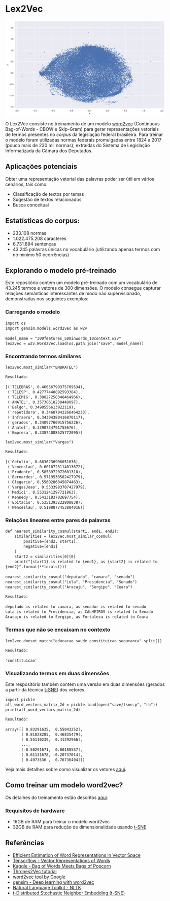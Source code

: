 # Lex2Vec

![lex2vec](./images/lex2vec.png)

O Lex2Vec consiste no treinamento de um modelo [word2vec](https://www.tensorflow.org/tutorials/word2vec) (Continuous Bag-of-Words - CBOW e Skip-Gram) para gerar representações vetoriais de termos presentes no _corpus_ da legislação federal brasileira. Para treinar o modelo foram utilizadas normas federais promulgadas entre 1824 a 2017 (pouco mais de 230 mil normas), extraídas do Sistema de Legislação Informatizada da Câmara dos Deputados.


## Aplicações potenciais

Obter uma representação vetorial das palavras poder ser útil em vários cenários, tais como:

* Classificação de textos por temas
* Sugestão de textos relacionados
* Busca conceitual


## Estatísticas do corpus:

* 233.108 normas
* 1.022.475.208 caracteres
* 6.731.894 sentenças
* 43.245 palavras únicas no vocabulário (utilizando apenas termos com no mínimo 50 ocorrências)


## Explorando o modelo pré-treinado

Este repositório contém um modelo pré-treinado com um vocabulário de 43.245 termos e vetores de 300 dimensões. O modelo consegue capturar relações semânticas interessantes de modo não supervisionado, demonstradas nos seguintes exemplos:


### Carregando o modelo

```
import os
import gensim.models.word2vec as w2v

model_name = "300features_50minwords_10context.w2v"
lex2vec = w2v.Word2Vec.load(os.path.join("save", model_name))
```

### Encontrando termos similares

```
lex2vec.most_similar("EMBRATEL")
```

```
Resultado:

[('TELEBRAS', 0.46656790375709534),
 ('TELESP', 0.42777448892593384),
 ('TELEMIG', 0.38827258348464966),
 ('ANATEL', 0.35730618238449097),
 ('Belgo', 0.3498556613922119),
 ('repetidora', 0.34687942266464233),
 ('Infraero', 0.34304380416870117),
 ('gerados', 0.34097760915756226),
 ('Anatel', 0.3390734791755676),
 ('Empresa', 0.33874088525772095)]
```

```
lex2vec.most_similar("Vargas")
```

```
Resultado:

[('Getulio', 0.6636236906051636),
 ('Venceslau', 0.6010723114013672),
 ('Prudente', 0.5858972072601318),
 ('Bernardes', 0.5719530582427979),
 ('Olegario', 0.5560286045074463),
 ('VargasJoao', 0.5533983707427979),
 ('Medici', 0.5531241297721863),
 ('Kennedy', 0.5413193702697754),
 ('Epitacio', 0.5351393222808838),
 ('Wenceslau', 0.5198877453804016)]
```

### Relações lineares entre pares de palavras

```
def nearest_similarity_cosmul(start1, end1, end2):
    similarities = lex2vec.most_similar_cosmul(
        positive=[end2, start1],
        negative=[end1]
    )
    start2 = similarities[0][0]
    print("{start1} is related to {end1}, as {start2} is related to {end2}".format(**locals()))

nearest_similarity_cosmul("deputado", "camara", "senado")
nearest_similarity_cosmul("Lula", "Presidencia", "Senado")
nearest_similarity_cosmul("Aracaju", "Sergipe", "Ceara")
```

```
Resultado:

deputado is related to camara, as senador is related to senado
Lula is related to Presidencia, as CALHEIROS is related to Senado
Aracaju is related to Sergipe, as Fortaleza is related to Ceara
```

### Termos que não se encaixam no contexto

```
lex2vec.doesnt_match("educacao saude constituicao seguranca".split())
```

```
Resultado:

'constituicao'
```

### Visualizando termos em duas dimensões

Este respositório também contém uma versão em duas dimensões (gerados a partir da técnica [t-SNE](https://lvdmaaten.github.io/tsne/)) dos vetores.

```
import pickle
all_word_vectors_matrix_2d = pickle.load(open("save/tsne.p", "rb"))
print(all_word_vectors_matrix_2d)
```

```
Resultado:

array([[ 0.83291635,  0.55043252],
       [ 0.81828285,  0.46835479],
       [ 0.55110239,  0.41292966],
       ..., 
       [-0.50291671,  0.00188557],
       [ 0.61131678, -0.20737014],
       [ 0.4973536 ,  0.76736404]])
```

Veja mais detalhes sobre como visualizar os vetores [aqui](./lex2vec.ipynb).

## Como treinar um modelo word2vec?

Os detalhes do treinamento estão descritos [aqui](./lex2vec.ipynb).

### Requisitos de hardware

* 16GB de RAM para treinar o modelo word2vec
* 32GB de RAM para redução de dimensionalidade usando [t-SNE](https://lvdmaaten.github.io/tsne/)


## Referências

* [Efficient Estimation of Word Representations in Vector Space](https://arxiv.org/abs/1301.3781)
* [Tensorflow - Vector Representations of Words](https://www.tensorflow.org/tutorials/word2vec)
* [Kaggle - Bag of Words Meets Bags of Popcorn](https://www.kaggle.com/c/word2vec-nlp-tutorial/details/part-2-word-vectors)
* [Thrones2Vec tutorial](https://github.com/YuriyGuts/thrones2vec)
* [word2vec tool by Google](https://code.google.com/archive/p/word2vec/)
* [gensim - Deep learning with word2vec](https://radimrehurek.com/gensim/models/word2vec.html)
* [Natural Language Toolkit - NLTK](http://www.nltk.org/)
* [t-Distributed Stochastic Neighbor Embedding (t-SNE)](https://lvdmaaten.github.io/tsne/)
